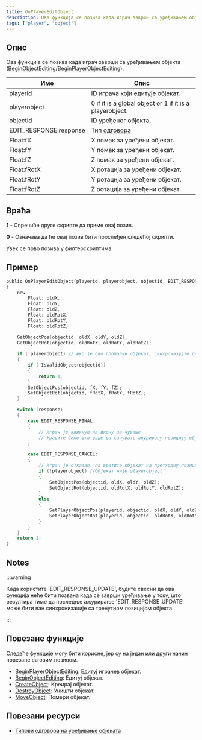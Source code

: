 ```yaml
---
title: OnPlayerEditObject
description: Ова функција се позива када играч заврши са уређивањем објекта (BeginObjectEditing/BeginPlayerObjectEditing).
tags: ["player", "object"]
---
```


## Опис

Ова функција се позива када играч заврши са уређивањем објекта ([BeginObjectEditing](../functions/BeginObjectEditing)/[BeginPlayerObjectEditing](../functions/BeginPlayerObjectEditing)).

| Име                    | Опис                                                            |
|------------------------|-----------------------------------------------------------------|
| playerid               | ID играча који едитује објекат.                                 |
| playerobject           | 0 if it is a global object or 1 if it is a playerobject.        |
| objectid               | ID уређеног објекта.                                            |
| EDIT_RESPONSE:response | Тип [одговора](../resources/objecteditionresponsetypes)         |
| Float:fX               | X помак за уређени објекат.                                     |
| Float:fY               | Y помак за уређени објекат.                                     |
| Float:fZ               | Z помак за уређени објекат.                                     |
| Float:fRotX            | X ротација за уређени објекат.                                  |
| Float:fRotY            | Y ротација за уређени објекат.                                  |
| Float:fRotZ            | Z ротација за уређени објекат.                                  |

## Враћа

**1** - Спречиће друге скрипте да приме овај позив.

**0** - Означава да ће овај позив бити прослеђен следећој скрипти.

Увек се прво позива у филтерскриптима.

## Пример

```c
public OnPlayerEditObject(playerid, playerobject, objectid, EDIT_RESPONSE:response, Float:fX, Float:fY, Float:fZ, Float:fRotX, Float:fRotY, Float:fRotZ)
{
    new
        Float: oldX,
        Float: oldY,
        Float: oldZ,
        Float: oldRotX,
        Float: oldRotY,
        Float: oldRotZ;

    GetObjectPos(objectid, oldX, oldY, oldZ);
    GetObjectRot(objectid, oldRotX, oldRotY, oldRotZ);
    
    if (!playerobject) // Ако је ово глобални објекат, синхронизујте позицију за остале играче.
    {
        if (!IsValidObject(objectid))
        {
            return 1;
        }
        SetObjectPos(objectid, fX, fY, fZ);
        SetObjectRot(objectid, fRotX, fRotY, fRotZ);
    }

    switch (response)
    {
        case EDIT_RESPONSE_FINAL:
        {
            // Играч је кликнуо на икону за чување 
            // Урадите било шта овде да сачувате ажурирану позицију објекта (и ротацију)
        }

        case EDIT_RESPONSE_CANCEL:
        {
            // Играч је отказао, па вратите објекат на претходну позицију
            if (!playerobject) //Објекат није playerobject
            {
                SetObjectPos(objectid, oldX, oldY, oldZ);
                SetObjectRot(objectid, oldRotX, oldRotY, oldRotZ);
            }
            else
            {
                SetPlayerObjectPos(playerid, objectid, oldX, oldY, oldZ);
                SetPlayerObjectRot(playerid, objectid, oldRotX, oldRotY, oldRotZ);
            }
        }
    }
    return 1;
}
```

## Notes

:::warning

Када користите 'EDIT_RESPONSE_UPDATE', будите свесни да ова функција неће бити позвана када се заврши уређивање у току, што резултира тиме да последње ажурирање 'EDIT_RESPONSE_UPDATE' може бити ван синхронизације са тренутном позицијом објекта.

:::

## Повезане функције

Следеће функције могу бити корисне, јер су на један или други начин повезане са овим позивом.

- [BeginPlayerObjectEditing](../functions/BeginPlayerObjectEditing): Едитуј играчев објекат.
- [BeginObjectEditing](../functions/BeginObjectEditing): Едитуј објекат.
- [CreateObject](../functions/CreateObject): Креирај објекат.
- [DestroyObject](../functions/DestroyObject): Уништи објекат.
- [MoveObject](../functions/MoveObject): Помери објекат.

## Повезани ресурси

- [Типови одговора на уређивање објеката](../resources/objecteditionresponsetypes)
